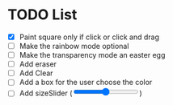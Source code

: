 # TODO List

- [x] Paint square only if click or click and drag
- [ ] Make the rainbow mode optional
- [ ] Make the transparency mode an easter egg
- [ ] Add eraser
- [ ] Add Clear
- [ ] Add a box for the user choose the color
- [ ] Add sizeSlider (<input type="range">) 
